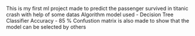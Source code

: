 This is my first ml project made to predict the passenger survived in titanic crash with help of some datas
Algorithm model used - Decision Tree Classifier 
Accuracy - 85 %
Confustion matrix is also made to show that the model can be selected by others
